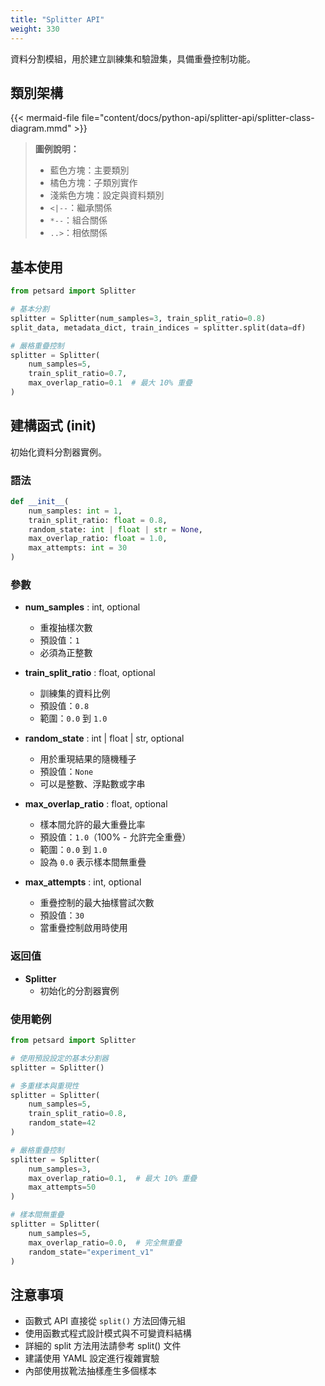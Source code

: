 ```yaml
---
title: "Splitter API"
weight: 330
---
```


資料分割模組，用於建立訓練集和驗證集，具備重疊控制功能。

## 類別架構

{{< mermaid-file file="content/docs/python-api/splitter-api/splitter-class-diagram.mmd" >}}

> **圖例說明：**
> - 藍色方塊：主要類別
> - 橘色方塊：子類別實作
> - 淺紫色方塊：設定與資料類別
> - `<|--`：繼承關係
> - `*--`：組合關係
> - `..>`：相依關係

## 基本使用 

```python
from petsard import Splitter

# 基本分割
splitter = Splitter(num_samples=3, train_split_ratio=0.8)
split_data, metadata_dict, train_indices = splitter.split(data=df)

# 嚴格重疊控制
splitter = Splitter(
    num_samples=5,
    train_split_ratio=0.7,
    max_overlap_ratio=0.1  # 最大 10% 重疊
)
```

## 建構函式 (__init__)

初始化資料分割器實例。

### 語法

```python
def __init__(
    num_samples: int = 1,
    train_split_ratio: float = 0.8,
    random_state: int | float | str = None,
    max_overlap_ratio: float = 1.0,
    max_attempts: int = 30
)
```

### 參數

- **num_samples** : int, optional
    - 重複抽樣次數
    - 預設值：`1`
    - 必須為正整數

- **train_split_ratio** : float, optional
    - 訓練集的資料比例
    - 預設值：`0.8`
    - 範圍：`0.0` 到 `1.0`

- **random_state** : int | float | str, optional
    - 用於重現結果的隨機種子
    - 預設值：`None`
    - 可以是整數、浮點數或字串

- **max_overlap_ratio** : float, optional
    - 樣本間允許的最大重疊比率
    - 預設值：`1.0`（100% - 允許完全重疊）
    - 範圍：`0.0` 到 `1.0`
    - 設為 `0.0` 表示樣本間無重疊

- **max_attempts** : int, optional
    - 重疊控制的最大抽樣嘗試次數
    - 預設值：`30`
    - 當重疊控制啟用時使用

### 返回值

- **Splitter**
    - 初始化的分割器實例

### 使用範例

```python
from petsard import Splitter

# 使用預設設定的基本分割器
splitter = Splitter()

# 多重樣本與重現性
splitter = Splitter(
    num_samples=5,
    train_split_ratio=0.8,
    random_state=42
)

# 嚴格重疊控制
splitter = Splitter(
    num_samples=3,
    max_overlap_ratio=0.1,  # 最大 10% 重疊
    max_attempts=50
)

# 樣本間無重疊
splitter = Splitter(
    num_samples=5,
    max_overlap_ratio=0.0,  # 完全無重疊
    random_state="experiment_v1"
)
```

## 注意事項

- 函數式 API 直接從 `split()` 方法回傳元組
- 使用函數式程式設計模式與不可變資料結構
- 詳細的 split 方法用法請參考 split() 文件
- 建議使用 YAML 設定進行複雜實驗
- 內部使用拔靴法抽樣產生多個樣本